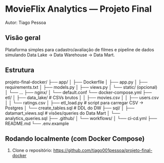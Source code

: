 # MovieFlix Analytics — Projeto Final

Autor: Tiago Pessoa

## Visão geral

Plataforma simples para cadastro/avaliação de filmes e pipeline de dados simulando Data Lake → Data Warehouse → Data Mart.

## Estrutura

projeto-final-docker/
├── app/
│ ├── Dockerfile
│ ├── app.py
│ ├── requirements.txt
│ ├── models.py
│ ├── views.py
│ └── static/ (opcional)
│ └── ...
├── nginx/
│ └── default.conf
└── docker-compose.yml
├── etl/
│ ├── data_lake/ # CSVs brutos
│ │ ├── movies.csv
│ │ ├── users.csv
│ │ └── ratings.csv
│ ├── etl_load.py # script para carregar CSV → Postgres
│ └── create_tables.sql # DDL do DW
├── sql/
│ ├── datamart_views.sql # visões/queries do Data Mart
│ └── analytics_queries.sql
├── .github/
│ └── workflows/
│ └── ci-cd.yml
├── README.md
└── .env.example

## Rodando localmente (com Docker Compose)

1. Clone o repositório: https://github.com/tiago001pessoa/projeto-final-docker
